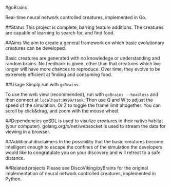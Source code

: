 #goBrains

Real-time neural network controlled creatures, implemented in Go.

##Status
This project is complete, barring feature additions.
The creatures are capable of learning to search for, and find food.

##Aims
We aim to create a general framework on which basic evolutionary creatures can be developed.

Basic creatures are generated with no knowledege or understanding and random brains.
No feedback is given, other than that creatures which live longer will have more chances to reproduce.
Over time, they evolve to be extremely efficient at finding and consuming food.

##Usage
Simply run with `goBrains`.

To use the web view (recommended), run with `goBrains --headless` and then connect at `localhost:9999/tank`.
Then use Q and W to adjust the speed of the simulation.  Or Z to toggle the frame limit altogether.  You can scroll by click&drag, and zoom with the mouse wheel.

##Dependencies
goSDL is used to visulize creatures in their native habitat (your computer).
golang.org/x/net/websocket is used to stream the data for viewing in a browser.

##Additional disclaimers
In the possibility that the basic creatures become intelligent enough to escape the confines of the simulation the developers would like to congratulate you on your discovery and will retreat to a safe distance.

##Related projects
Please see DiscoViking/pyBrains for the original implementation of neural network controlled creatures, implemented in Python.
